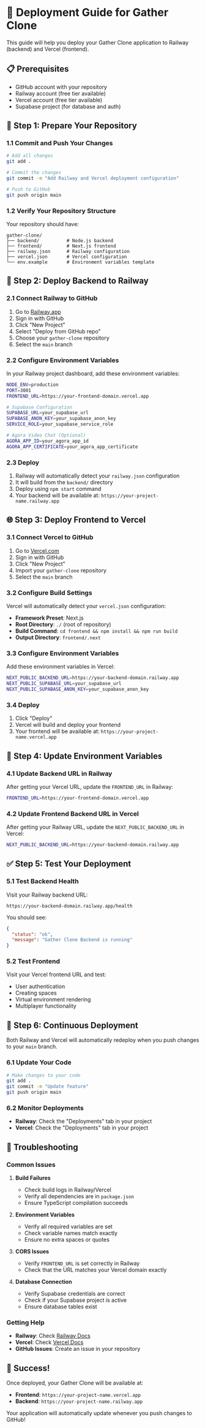 # 🚀 Deployment Guide for Gather Clone

This guide will help you deploy your Gather Clone application to Railway (backend) and Vercel (frontend).

## 📋 Prerequisites

- GitHub account with your repository
- Railway account (free tier available)
- Vercel account (free tier available)
- Supabase project (for database and auth)

## 🔧 Step 1: Prepare Your Repository

### 1.1 Commit and Push Your Changes

```bash
# Add all changes
git add .

# Commit the changes
git commit -m "Add Railway and Vercel deployment configuration"

# Push to GitHub
git push origin main
```

### 1.2 Verify Your Repository Structure

Your repository should have:
```
gather-clone/
├── backend/          # Node.js backend
├── frontend/         # Next.js frontend
├── railway.json      # Railway configuration
├── vercel.json       # Vercel configuration
└── env.example       # Environment variables template
```

## 🚂 Step 2: Deploy Backend to Railway

### 2.1 Connect Railway to GitHub

1. Go to [Railway.app](https://railway.app)
2. Sign in with GitHub
3. Click "New Project"
4. Select "Deploy from GitHub repo"
5. Choose your `gather-clone` repository
6. Select the `main` branch

### 2.2 Configure Environment Variables

In your Railway project dashboard, add these environment variables:

```bash
NODE_ENV=production
PORT=3001
FRONTEND_URL=https://your-frontend-domain.vercel.app

# Supabase Configuration
SUPABASE_URL=your_supabase_url
SUPABASE_ANON_KEY=your_supabase_anon_key
SERVICE_ROLE=your_supabase_service_role

# Agora Video Chat (Optional)
AGORA_APP_ID=your_agora_app_id
AGORA_APP_CERTIFICATE=your_agora_app_certificate
```

### 2.3 Deploy

1. Railway will automatically detect your `railway.json` configuration
2. It will build from the `backend/` directory
3. Deploy using `npm start` command
4. Your backend will be available at: `https://your-project-name.railway.app`

## 🌐 Step 3: Deploy Frontend to Vercel

### 3.1 Connect Vercel to GitHub

1. Go to [Vercel.com](https://vercel.com)
2. Sign in with GitHub
3. Click "New Project"
4. Import your `gather-clone` repository
5. Select the `main` branch

### 3.2 Configure Build Settings

Vercel will automatically detect your `vercel.json` configuration:
- **Framework Preset**: Next.js
- **Root Directory**: `./` (root of repository)
- **Build Command**: `cd frontend && npm install && npm run build`
- **Output Directory**: `frontend/.next`

### 3.3 Configure Environment Variables

Add these environment variables in Vercel:

```bash
NEXT_PUBLIC_BACKEND_URL=https://your-backend-domain.railway.app
NEXT_PUBLIC_SUPABASE_URL=your_supabase_url
NEXT_PUBLIC_SUPABASE_ANON_KEY=your_supabase_anon_key
```

### 3.4 Deploy

1. Click "Deploy"
2. Vercel will build and deploy your frontend
3. Your frontend will be available at: `https://your-project-name.vercel.app`

## 🔗 Step 4: Update Environment Variables

### 4.1 Update Backend URL in Railway

After getting your Vercel URL, update the `FRONTEND_URL` in Railway:

```bash
FRONTEND_URL=https://your-frontend-domain.vercel.app
```

### 4.2 Update Frontend Backend URL in Vercel

After getting your Railway URL, update the `NEXT_PUBLIC_BACKEND_URL` in Vercel:

```bash
NEXT_PUBLIC_BACKEND_URL=https://your-backend-domain.railway.app
```

## ✅ Step 5: Test Your Deployment

### 5.1 Test Backend Health

Visit your Railway backend URL:
```
https://your-backend-domain.railway.app/health
```

You should see:
```json
{
  "status": "ok",
  "message": "Gather Clone Backend is running"
}
```

### 5.2 Test Frontend

Visit your Vercel frontend URL and test:
- User authentication
- Creating spaces
- Virtual environment rendering
- Multiplayer functionality

## 🔄 Step 6: Continuous Deployment

Both Railway and Vercel will automatically redeploy when you push changes to your `main` branch.

### 6.1 Update Your Code

```bash
# Make changes to your code
git add .
git commit -m "Update feature"
git push origin main
```

### 6.2 Monitor Deployments

- **Railway**: Check the "Deployments" tab in your project
- **Vercel**: Check the "Deployments" tab in your project

## 🚨 Troubleshooting

### Common Issues

1. **Build Failures**
   - Check build logs in Railway/Vercel
   - Verify all dependencies are in `package.json`
   - Ensure TypeScript compilation succeeds

2. **Environment Variables**
   - Verify all required variables are set
   - Check variable names match exactly
   - Ensure no extra spaces or quotes

3. **CORS Issues**
   - Verify `FRONTEND_URL` is set correctly in Railway
   - Check that the URL matches your Vercel domain exactly

4. **Database Connection**
   - Verify Supabase credentials are correct
   - Check if your Supabase project is active
   - Ensure database tables exist

### Getting Help

- **Railway**: Check [Railway Docs](https://docs.railway.app)
- **Vercel**: Check [Vercel Docs](https://vercel.com/docs)
- **GitHub Issues**: Create an issue in your repository

## 🎉 Success!

Once deployed, your Gather Clone will be available at:
- **Frontend**: `https://your-project-name.vercel.app`
- **Backend**: `https://your-project-name.railway.app`

Your application will automatically update whenever you push changes to GitHub!
